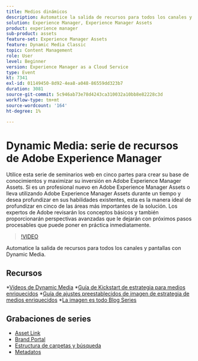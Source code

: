 ```yaml
---
title: Medios dinámicos
description: Automatice la salida de recursos para todos los canales y pantallas
solution: Experience Manager, Experience Manager Assets
product: experience manager
sub-product: assets
feature-set: Experience Manager Assets
feature: Dynamic Media Classic
topic: Content Management
role: User
level: Beginner
version: Experience Manager as a Cloud Service
type: Event
kt: 7341
exl-id: 01149450-8d92-4ea8-a048-86559dd323b7
duration: 3081
source-git-commit: 5c946ab73e78d4243ca310032a10bb8e82228c3d
workflow-type: tm+mt
source-wordcount: '164'
ht-degree: 1%

---
```


# Dynamic Media: serie de recursos de Adobe Experience Manager

Utilice esta serie de seminarios web en cinco partes para crear su base de conocimientos y maximizar su inversión en Adobe Experience Manager Assets. Si es un profesional nuevo en Adobe Experience Manager Assets o lleva utilizando Adobe Experience Manager Assets durante un tiempo y desea profundizar en sus habilidades existentes, esta es la manera ideal de profundizar en cinco de las áreas más importantes de la solución. Los expertos de Adobe revisarán los conceptos básicos y también proporcionarán perspectivas avanzadas que le dejarán con próximos pasos procesables que puede poner en práctica inmediatamente.

>[!VIDEO](https://video.tv.adobe.com/v/332132/?quality=12&learn=on&hidetitle=true)

Automatice la salida de recursos para todos los canales y pantallas con Dynamic Media.

## Recursos

*[Vídeos de Dynamic Media](https://experienceleague.adobe.com/docs/experience-manager-learn/assets/dynamic-media/dynamic-media-overview-feature-video-use.html?lang=es#dynamic-media)
*[Guía de Kickstart de estrategia para medios enriquecidos](https://www.adobe.com/content/dam/www/us/en/experience-manager/pdfs/dynamic-media-kickstart-guide-2019.pdf)
*[Guía de ajustes preestablecidos de imagen de estrategia de medios enriquecidos](https://www.adobe.com/content/dam/www/us/en/experience-manager/pdfs/dynamic-media-image-preset-guide.pdf)
*[La imagen es todo Blog Series](https://business.adobe.com/blog/basics/image-is-everything-part-1-has-your-rich-media-strategy-expired)

## Grabaciones de series

* [Asset Link](asset-link.md)
* [Brand Portal](brand-portal.md)
* [Estructura de carpetas y búsqueda](folder-structure-search.md)
* [Metadatos](metadata.md)

